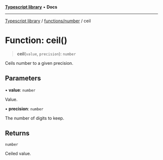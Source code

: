 [**Typescript library**](../../../index.md) • **Docs**

***

[Typescript library](../../../modules.md) / [functions/number](../index.md) / ceil

# Function: ceil()

> **ceil**(`value`, `precision`): `number`

Ceils number to a given precision.

## Parameters

• **value**: `number`

Value.

• **precision**: `number`

The number of digits to keep.

## Returns

`number`

Ceiled value.
